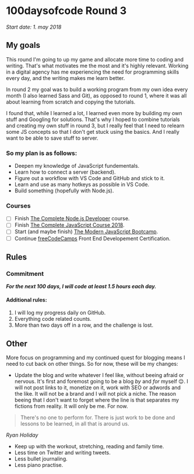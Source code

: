 # 100daysofcode Round 3
*Start date: 1. may 2018*

## My goals

This round I'm going to up my game and allocate more time to coding and writing. That's what motivates me the most and it's highly relevant. Working in a digital agency has me experiencing the need for programming skills every day, and the writing makes me learn better.

In round 2 my goal was to build a working program from my own idea every month (I also learned Sass and Git), as opposed to round 1, where it was all about learning from scratch and copying the tutorials.

 I found that, while I learned a lot, I learned even more by building my own stuff and Googling for solutions. That's why I hoped to combine tutorials and creating my own stuff in round 3, but I really feel that I need to relearn some JS concepts so that I don't get stuck using the basics. And I really want to be able to save stuff to server.

 ### So my plan is as follows:

 * Deepen my knowledge of JavaScript fundementals.
 * Learn how to connect a server (backend).
 *  Figure out a workflow with VS Code and GitHub and stick to it. 
 * Learn and use as many hotkeys as possible in VS Code.
 * Build something (hopefully with Node.js).

### Courses
- [ ] Finish [The Complete Node.js Developer](https://www.udemy.com/the-complete-nodejs-developer-course-2/learn/v4/overview) course.
- [ ] Finish [The Complete JavaScript Course 2018](https://www.udemy.com/the-complete-javascript-course/learn/v4/overview).
- [ ] Start (and maybe finish) [The Modern JavaScript Bootcamp](https://www.udemy.com/modern-javascript/learn/v4/overview).
- [ ] Continue [freeCodeCamps](https://www.freecodecamp.org) Front End Developement Certification.

## Rules 

### Commitment

**_For the next 100 days, I will code at least 1.5 hours each day._**

#### Additional rules:
1. I will log my progress daily on GitHub.
2. Everything code related counts.
3. More than two days off in a row, and the challenge is lost.


## Other
More focus on programming and my continued quest for blogging means I need to cut back on other things. So for now, these will be my changes:
* Update the blog and write whatever I feel like, without beeing afraid or nervous. It's first and foremost going to be a blog *by* and *for* myself :relieved:. 
I will not post links to it, monetize on it, work with SEO or adwords and the like. It will not be a brand and I will not pick a niche. The reason beeing that I don't want to forget where the line is that separates my fictions from reality. It will only be me. For now. 

> There's no one to perform for. There is just work to be done and lessons to be learned, in all that is around us.

_Ryan Holiday_

* Keep up with the workout, stretching, reading and family time. 
* Less time on Twitter and writing tweets.
* Less bullet journaling.
* Less piano practise.
 
